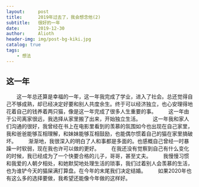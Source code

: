 ```yaml
---
layout:     post
title:      2019年过去了，我会想念他(2)
subtitle:   很好的一年
date:       2019-12-30
author:     Alioth
header-img: img/post-bg-kiki.jpg
catalog: true
tags:
    - 想法
---
```



## 这一年

&emsp;&emsp;这一年总还算是幸福的一年，这一年我完成了学业，进入了社会。总还觉得自己不够成熟，却已经决定好要和别人共度余生。终于可以经济独立，也心安理得地花着自己的钱养着两只猫，像是这一年完成了很多人生重要的事。
&emsp;&emsp;这一年由于公司离家很远，我选择从家里搬了出来，开始独立生活。
&emsp;&emsp;这一年我和家人们沟通的很好，我曾经在书上在电影里看到的羡慕的氛围如今也出现在自己家里，我和爸爸能够互相理解，和妹妹能够互相鼓励，也能偶尔惯着自己的猫在家里搞破坏。
&emsp;&emsp;渐渐地，我很深入的明白了人和事都是多面的。也感概自己曾经一时暴躁一时软弱，现在我也许可以做的更好。
&emsp;&emsp;在我还没有觉察到自己有什么变化的时候，我已经成为了一个快要合格的儿子，哥哥，甚至丈夫。
&emsp;&emsp;我慢慢习惯和我爱的人朝夕相处，和她默契地处理生活的琐事，我们过着别人会羡慕的生活，也为谁铲今天的猫屎满打算盘。在今年的末尾我们决定结婚。
&emsp;&emsp;如果2020年也有这么多的选择要做，我希望还能像今年做的这样好。


